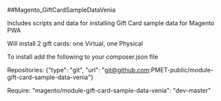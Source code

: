##Magento_GiftCardSampleDataVenia

Includes scripts and data for installing Gift Card sample data for Magento PWA

Will install 2 gift cards: one Virtual, one Physical 


To install add the following to your composer.json file

Repositories: 
{"type": "git", "url": "git@github.com:PMET-public/module-gift-card-sample-data-venia"}

Require:  "magento/module-gift-card-sample-data-venia": "dev-master"
